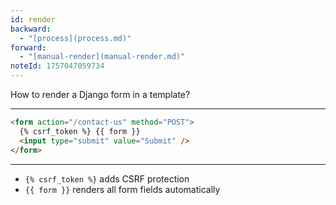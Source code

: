 ```yaml
---
id: render
backward:
  - "[process](process.md)"
forward:
  - "[manual-render](manual-render.md)"
noteId: 1757047059734
---
```


How to render a Django form in a template?

---

```html
<form action="/contact-us" method="POST">
  {% csrf_token %} {{ form }}
  <input type="submit" value="Submit" />
</form>
```

---

- `{% csrf_token %}` adds CSRF protection
- `{{ form }}` renders all form fields automatically
